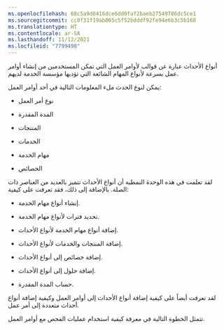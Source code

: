 ```yaml
---
ms.openlocfilehash: 68c5a9d0416dce6dd0faf2baeb27549786dc5ce1
ms.sourcegitcommit: cc0f31f19ab065c5f52bdddf92fe94e6b3c5b168
ms.translationtype: HT
ms.contentlocale: ar-SA
ms.lasthandoff: 11/12/2021
ms.locfileid: "7799498"
---
```

أنواع الأحداث عبارة عن قوالب لأوامر العمل التي تمكن المستخدمين من إنشاء أوامر عمل بسرعة لأنواع المهام الشائعة التي تؤديها مؤسسة الخدمة لديهم.

يمكن لنوع الحدث ملء المعلومات التالية في أحد أوامر العمل:

- نوع أمر العمل

- المدة المقدرة

- المنتجات

- الخدمات

- مهام الخدمة

- الخصائص

لقد تعلمت في هذه الوحدة النمطية أن أنواع الأحداث تتميز بالعديد من العناصر ذات الصلة. بالإضافة إلى ذلك، فقد تعرفت على كيفية:

- إنشاء أنواع مهام الخدمة.

- تحديد فترات لأنواع مهام الخدمة.

- إضافة أنواع مهام الخدمة لأنواع الأحداث.

- إضافة المنتجات والخدمات لأنواع الأحداث.

- إضافة خصائص إلى أنواع الأحداث.

- إضافة حلول إلى أنواع الأحداث.

- حساب المدة المقدرة.

لقد تعرفت أيضاً على كيفية إضافة أنواع الأحداث إلى أوامر العمل وكيفية إضافة أنواع أحداث متعددة إلى أمر عمل.

تتمثل الخطوة التالية في معرفة كيفية استخدام عمليات الفحص مع أوامر العمل.

